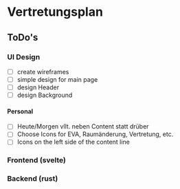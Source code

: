 # Vertretungsplan

 ## ToDo's

  ### UI Design

   - [ ] create wireframes
   - [ ] simple design for main page
   - [ ] design Header
   - [ ] design Background

   #### Personal

   - [ ] Heute/Morgen vllt. neben Content statt drüber
   - [ ] Choose Icons for EVA, Raumänderung, Vertretung, etc.
   - [ ] Icons on the left side of the content line

  ### Frontend (svelte)


  ### Backend (rust)